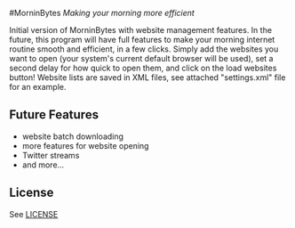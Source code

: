 #MorninBytes
_Making your morning more efficient_

Initial version of MorninBytes with website management features. In the future, this program will have full features to make your morning internet routine smooth and efficient, in a few clicks.
Simply add the websites you want to open (your system's current default browser will be used), set a second delay for how quick to open them, and click on the load websites button! Website lists are 
saved in XML files, see attached "settings.xml" file for an example.

## Future Features
* website batch downloading
* more features for website opening
* Twitter streams
* and more...

## License
See [LICENSE](LICENSE)


